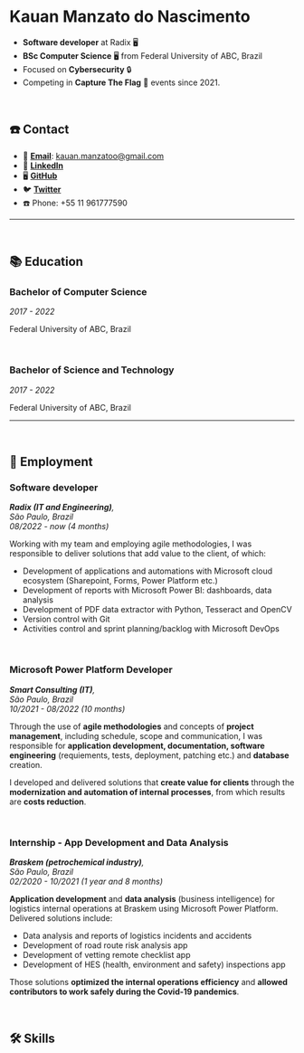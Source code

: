 # Kauan Manzato do Nascimento

- **Software developer** at Radix 🖥️
- **BSc Computer Science** 🖥️ from Federal University of ABC, Brazil
- Focused on **Cybersecurity** 🔒
- Competing in **Capture The Flag** 🚩 events since 2021.

<br>

## ☎️ Contact

- 📧 [**Email**](mailto:kauan.manzatoo@gmail.com): kauan.manzatoo@gmail.com
- 👥 [**LinkedIn**](https://www.linkedin.com/in/kauan-m-nascimento-b1668894/)
- 🖥️ [**GitHub**](https://github.com/kauanmn)
- 🐦 [**Twitter**](https://twitter.com/sql1njection)
- ☎️ Phone: +55 11 961777590

---

<br>

## 📚 Education

### Bachelor of Computer Science

*2017 - 2022*

Federal University of ABC, Brazil

<br>

### Bachelor of Science and Technology

*2017 - 2022*

Federal University of ABC, Brazil

---

<br>

## 💼 Employment

### Software developer

***Radix (IT and Engineering)**, <br>
São Paulo, Brazil <br>
08/2022 - now (4 months)* <br>

Working with my team and employing agile methodologies, I was responsible to deliver solutions that add value to the client, of which:

- Development of applications and automations with Microsoft cloud ecosystem (Sharepoint, Forms, Power Platform etc.)
- Development of reports with Microsoft Power BI: dashboards, data analysis
- Development of PDF data extractor with Python, Tesseract and OpenCV
- Version control with Git
- Activities control and sprint planning/backlog with Microsoft DevOps

<br>

### Microsoft Power Platform Developer

***Smart Consulting (IT)**, <br>
São Paulo, Brazil <br>
10/2021 - 08/2022 (10 months)* <br>

Through the use of **agile methodologies** and concepts of **project management**, including schedule, scope and communication, I was responsible for **application development, documentation, software engineering** (requiements, tests, deployment, patching etc.) and **database** creation.

I developed and delivered solutions that **create value for clients** through the **modernization and automation of internal processes**, from which results are **costs reduction**.

<br>

### Internship - App Development and Data Analysis

***Braskem (petrochemical industry)**, <br>
São Paulo, Brazil <br>
02/2020 - 10/2021 (1 year and 8 months)* <br>

**Application development** and **data analysis** (business intelligence) for logistics internal operations at Braskem using Microsoft Power Platform. Delivered solutions include:

- Data analysis and reports of logistics incidents and accidents
- Development of road route risk analysis app
- Development of vetting remote checklist app
- Development of HES (health, environment and safety) inspections app

Those solutions **optimized the internal operations efficiency** and **allowed contributors to work safely during the Covid-19 pandemics**.

<br>

## 🛠 Skills
